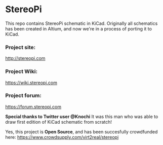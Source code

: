 # StereoPi
This repo contains StereoPi schematic in KiCad.
Originally all schematics has been created in Altium, and now we're in a process of porting it to KiCad.

### Project site: 

http://stereopi.com

### Project Wiki:

https://wiki.stereopi.com

### Project forum:

https://forum.stereopi.com

**Special thanks to Twitter user @Knochi**
It was this man who was able to draw first edition of KiCad schematic from scratch!

Yes, this project is **Open Source**, and has been succesfully crowdfunded here:
https://www.crowdsupply.com/virt2real/stereopi
